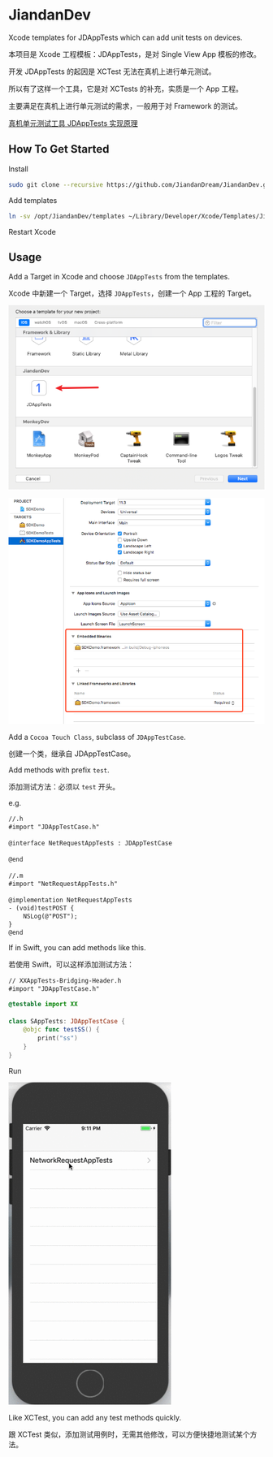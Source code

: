 # JiandanDev
Xcode templates for JDAppTests which can add unit tests on devices.

本项目是 Xcode 工程模板：JDAppTests，是对 Single View App 模板的修改。

开发 JDAppTests 的起因是 XCTest 无法在真机上进行单元测试。

所以有了这样一个工具，它是对 XCTests 的补充，实质是一个 App 工程。

主要满足在真机上进行单元测试的需求，一般用于对 Framework 的测试。

[真机单元测试工具 JDAppTests 实现原理](https://www.jianshu.com/p/a5cc2c2a0588)

## How To Get Started
Install
```sh
sudo git clone --recursive https://github.com/JiandanDream/JiandanDev.git /opt/JiandanDev
```

Add templates
```sh
ln -sv /opt/JiandanDev/templates ~/Library/Developer/Xcode/Templates/JiandanDev
```

Restart Xcode

## Usage
Add a Target in Xcode and choose `JDAppTests` from the templates.

Xcode 中新建一个 Target，选择 `JDAppTests`，创建一个 App 工程的 Target。

![](img/20201020-212457.png)

![AddTarget](img/AppTests引用Framework.png)

Add a `Cocoa Touch Class`, subclass of `JDAppTestCase`.

创建一个类，继承自 JDAppTestCase。

Add methods with prefix `test`.

添加测试方法：必须以 `test` 开头。

e.g.
```objc
//.h
#import "JDAppTestCase.h"

@interface NetRequestAppTests : JDAppTestCase

@end

//.m
#import "NetRequestAppTests.h"

@implementation NetRequestAppTests
- (void)testPOST {
    NSLog(@"POST");
}
@end

```

If in Swift, you can add methods like this.

若使用 Swift，可以这样添加测试方法：

```objc
// XXAppTests-Bridging-Header.h
#import "JDAppTestCase.h"
```

```swift
@testable import XX

class SAppTests: JDAppTestCase {
    @objc func testSS() {
        print("ss")
    }
}
```

Run

![Example](img/Demo.gif)

Like XCTest, you can add any test methods quickly.

跟 XCTest 类似，添加测试用例时，无需其他修改，可以方便快捷地测试某个方法。
